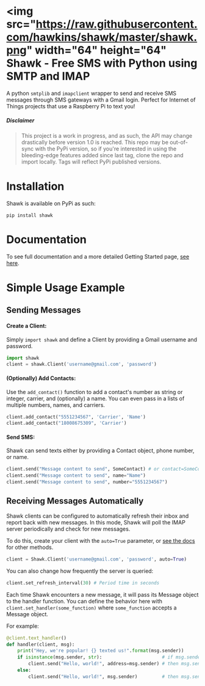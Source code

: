 # <img src="https://raw.githubusercontent.com/hawkins/shawk/master/shawk.png" width="64" height="64"</img> Shawk - Free SMS with Python using SMTP and IMAP

A python `smtplib` and `imapclient` wrapper to send and receive SMS messages through SMS gateways with a Gmail login. Perfect for Internet of Things projects that use a Raspberry Pi to text you!


##### Disclaimer

> This project is a work in progress, and as such, the API may change drastically before version 1.0 is reached. This repo may be out-of-sync with the PyPi version, so if you're interested in using the bleeding-edge features added since last tag, clone the repo and import locally. Tags will reflect PyPi published versions.


# Installation

Shawk is available on PyPi as such:

```
pip install shawk
```

# Documentation

To see full documentation and a more detailed Getting Started page, [see here](https://shawk.readthedocs.io/en/latest/Getting%20Started.html).


# Simple Usage Example

## Sending Messages

#### Create a Client:

Simply `import shawk` and define a Client by providing a Gmail username and password.

```Python
import shawk
client = shawk.Client('username@gmail.com', 'password')
```


#### (Optionally) Add Contacts:

Use the `add_contact()` function to add a contact's number as string or integer, carrier, and (optionally) a name. You can even pass in a lists of multiple numbers, names, and carriers.

```Python
client.add_contact("5551234567", 'Carrier', 'Name')
client.add_contact("18008675309", 'Carrier')
```


#### Send SMS:

Shawk can send texts either by providing a Contact object, phone number, or name.

```Python
client.send("Message content to send", SomeContact) # or contact=SomeContact
client.send("Message content to send", name="Name")
client.send("Message content to send", number="5551234567")
```


## Receiving Messages Automatically

Shawk clients can be configured to automatically refresh their inbox and report back with new messages.
In this mode, Shawk will poll the IMAP server periodically and check for new messages.

To do this, create your client with the `auto=True` parameter, or [see the docs](https://shawk.readthedocs.io/en/latest/Client.html#shawk.Client.Client.setup_inbox) for other methods.

```Python
client = Shawk.Client('username@gmail.com', 'password', auto=True)
```

You can also change how frequently the server is queried:

```Python
client.set_refresh_interval(30) # Period time in seconds
```

Each time Shawk encounters a new message, it will pass its Message object to the handler function.
You can define the behavior here with `client.set_handler(some_function)` where `some_function` accepts a Message object.

For example:

```Python
@client.text_handler()
def handler(client, msg):
    print("Hey, we're popular! {} texted us!".format(msg.sender))
    if isinstance(msg.sender, str):                      # if msg.sender is a string
        client.send("Hello, world!", address=msg.sender) # then msg.sender is an address
    else:
        client.send("Hello, world!", msg.sender)         # then msg.sender is a Contact
```
